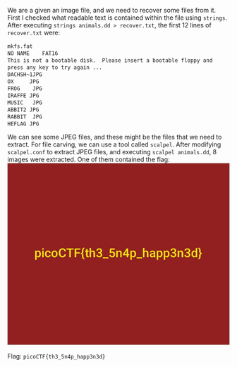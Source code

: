 We are a given an image file, and we need to recover some files from it.
First I checked what readable text is contained within the file using `strings`.
After executing `strings animals.dd > recover.txt`, the first 12 lines of `recover.txt` were:
```
mkfs.fat
NO NAME    FAT16   
This is not a bootable disk.  Please insert a bootable floppy and
press any key to try again ... 
DACHSH~1JPG 
OX     JPG 
FROG    JPG 
IRAFFE JPG 
MUSIC   JPG 
ABBIT2 JPG 
RABBIT  JPG 
HEFLAG JPG 
``` 
We can see some JPEG files, and these might be the files that we need to extract.
For file carving, we can use a tool called `scalpel`.
After modifying `scalpel.conf` to extract JPEG files, and executing `scalpel animals.dd`, 8 images were extracted.
One of them contained the flag:
![flag](images/flag.jpg)

Flag: `picoCTF{th3_5n4p_happ3n3d}`
